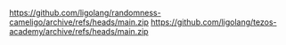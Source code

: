 https://github.com/ligolang/randomness-cameligo/archive/refs/heads/main.zip
https://github.com/ligolang/tezos-academy/archive/refs/heads/main.zip
